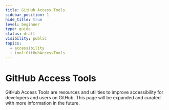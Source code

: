 ```yaml
---
title: GitHub Access Tools
sidebar_position: 1
hide_title: true
level: beginner
type: guide
status: draft
visibility: public
topics:
  - accessibility
  - tool:GitHubAccessTools
---
```


# GitHub Access Tools

GitHub Access Tools are resources and utilities to improve accessibility for developers and users on GitHub. This page will be expanded and curated with more information in the future.
